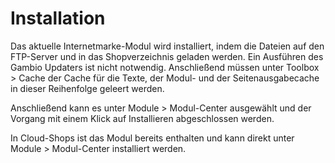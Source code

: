 # Installation 

Das aktuelle Internetmarke-Modul wird installiert, indem die Dateien auf den FTP-Server und in das Shopverzeichnis geladen werden. Ein Ausführen des Gambio Updaters ist nicht notwendig. Anschließend müssen unter Toolbox \> Cache der Cache für die Texte, der Modul- und der Seitenausgabecache in dieser Reihenfolge geleert werden.

Anschließend kann es unter Module \> Modul-Center ausgewählt und der Vorgang mit einem Klick auf Installieren abgeschlossen werden.

In Cloud-Shops ist das Modul bereits enthalten und kann direkt unter Module \> Modul-Center installiert werden.



